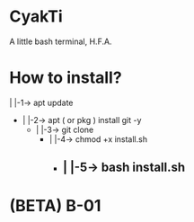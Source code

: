 # CyakTi
A little bash terminal, H.F.A.

# How to install?
|
|-1-> apt update
- |
  |-2-> apt ( or pkg ) install git -y
  - |
    |-3-> git clone
    - |
      |-4-> chmod +x install.sh
      - |
        |-5-> bash install.sh
        -

# (BETA) B-01
